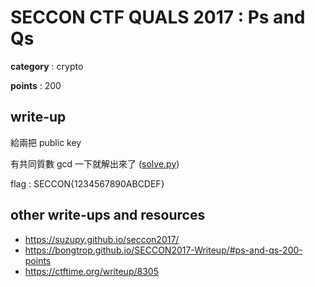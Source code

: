 # SECCON CTF QUALS 2017 : Ps and Qs

**category** : crypto

**points** : 200

## write-up

給兩把 public key

有共同質數 gcd 一下就解出來了 ([solve.py](Ps-and-Qs/solve.py))

flag : SECCON{1234567890ABCDEF}

## other write-ups and resources

* https://suzupy.github.io/seccon2017/
* https://bongtrop.github.io/SECCON2017-Writeup/#ps-and-qs-200-points
* https://ctftime.org/writeup/8305
